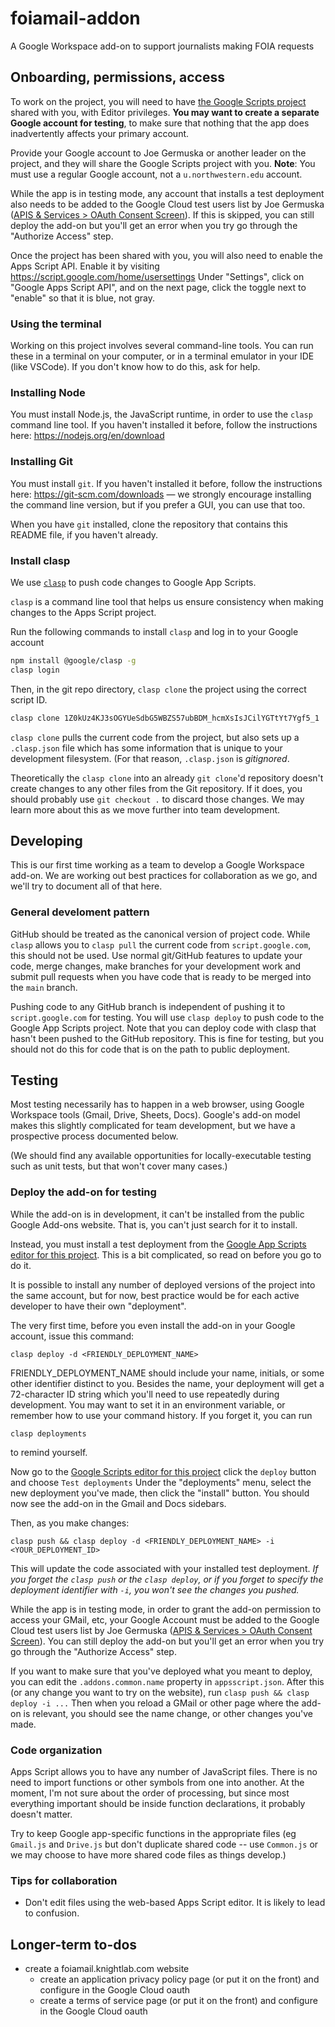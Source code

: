 # foiamail-addon
A Google Workspace add-on to support journalists making FOIA requests


## Onboarding, permissions, access

To work on the project, you will need to have [the Google Scripts project](https://script.google.com/home/projects/1Z0kUz4KJ3sOGYUeSdbG5WBZS57ubBDM_hcmXsIsJCilYGTtYt7Ygf5_1/edit) shared with you, with Editor privileges. **You may want to create a separate Google account for testing**, to make sure that nothing that the app does inadvertently affects your primary account. 

Provide your Google account to Joe Germuska or another leader on the project, and they will share the Google Scripts project with you. **Note**: You must use a regular Google account, not a `u.northwestern.edu` account.

While the app is in testing mode, any account that installs a test deployment also needs to be added to the Google Cloud test users list by Joe Germuska ([APIS & Services > OAuth Consent Screen](https://console.cloud.google.com/auth/audience?project=foiamail-addon)). If this is skipped, you can still deploy the add-on but you'll get an error when you try go through the "Authorize Access" step.

Once the project has been shared with you, you will also need to enable the Apps Script API. Enable it by visiting https://script.google.com/home/usersettings Under "Settings", click on "Google Apps Script API", and on the next page, click the toggle next to "enable" so that it is blue, not gray.

### Using the terminal
Working on this project involves several command-line tools. You can run these in a terminal on your computer, or in a terminal emulator in your IDE (like VSCode). If you don't know how to do this, ask for help.

### Installing Node
You must install Node.js, the JavaScript runtime, in order to use the `clasp` command line tool. If you haven't installed it before, follow the instructions here: https://nodejs.org/en/download

### Installing Git
You must install `git`. If you haven't installed it before, follow the instructions here: https://git-scm.com/downloads — we strongly encourage installing the command line version, but if you prefer a GUI, you can use that too. 

When you have `git` installed, clone the repository that contains this README file, if you haven't already.

### Install clasp
We use [`clasp`](https://developers.google.com/apps-script/guides/clasp) to push code changes to Google App Scripts.

`clasp` is a command line tool that helps us ensure consistency when making changes to the Apps Script project. 

Run the following commands to install `clasp` and log in to your Google account

```bash
npm install @google/clasp -g
clasp login
```

Then, in the git repo directory, `clasp clone` the project using the correct script ID.
```bash
clasp clone 1Z0kUz4KJ3sOGYUeSdbG5WBZS57ubBDM_hcmXsIsJCilYGTtYt7Ygf5_1
```

`clasp clone` pulls the current code from the project, but also sets up a `.clasp.json` file which has some information that is unique to your development filesystem. (For that reason, `.clasp.json` is *gitignored*. 

Theoretically the `clasp clone` into an already `git clone`'d repository doesn't create changes to any other files from the Git repository. If it does, you should probably use `git checkout .` to discard those changes. We may learn more about this as we move further into team development.


## Developing

This is our first time working as a team to develop a Google Workspace add-on. We are working out best practices for collaboration as we go, and we'll try to document all of that here.

### General develoment pattern

GitHub should be treated as the canonical version of project code. While `clasp` allows you to `clasp pull` the current code from `script.google.com`, this should not be used. Use normal git/GitHub features to update your code, merge changes, make branches for your development work and submit pull requests when you have code that is ready to be merged into the `main` branch.

Pushing code to any GitHub branch is independent of pushing it to `script.google.com` for testing. You will use `clasp deploy` to push code to the Google App Scripts project. Note that you can deploy code with clasp that hasn't been pushed to the GitHub repository. This is fine for testing, but you should not do this for code that is on the path to public deployment.

## Testing

Most testing necessarily has to happen in a web browser, using Google Workspace tools (Gmail, Drive, Sheets, Docs). Google's add-on model makes this slightly complicated for team development, but we have a prospective process documented below.

(We should find any available opportunities for locally-executable testing such as unit tests, but that won't cover many cases.) 

### Deploy the add-on for testing

While the add-on is in development, it can't be installed from the public Google Add-ons website. That is, you can't just search for it to install.

Instead, you must install a test deployment from the [Google App Scripts editor for this project](https://script.google.com/home/projects/1Z0kUz4KJ3sOGYUeSdbG5WBZS57ubBDM_hcmXsIsJCilYGTtYt7Ygf5_1/edit). This is a bit complicated, so read on before you go to do it.

It is possible to install any number of deployed versions of the project into the same account, but for now, best practice would be for each active developer to have their own "deployment". 

The very first time, before you even install the add-on in your Google account, issue this command:

```clasp deploy -d <FRIENDLY_DEPLOYMENT_NAME>```

FRIENDLY_DEPLOYMENT_NAME should include your name, initials, or some other identifier distinct to you. Besides the name, your deployment will get a 72-character ID string which you'll need to use repeatedly during development. You may want to set it in an environment variable, or remember how to use your command history. If you forget it, you can run

```clasp deployments```

to remind yourself.

Now go to the [Google Scripts editor for this project](https://script.google.com/home/projects/1Z0kUz4KJ3sOGYUeSdbG5WBZS57ubBDM_hcmXsIsJCilYGTtYt7Ygf5_1/edit)
click the `deploy` button and choose `Test deployments`  Under the "deployments" menu, select the new deployment you've made, then click the "install" button.  You should now see the add-on in the Gmail and Docs sidebars. 

Then, as you make changes:

```clasp push && clasp deploy -d <FRIENDLY_DEPLOYMENT_NAME> -i <YOUR_DEPLOYMENT_ID>```  

This will update the code associated with your installed test deployment. *If you forget the `clasp push` or the `clasp deploy`, or if you forget to specify the deployment identifier with `-i`, you won't see the changes you pushed.*    

While the app is in testing mode, in order to grant the add-on permission to access your GMail, etc, your Google Account must be added to the Google Cloud test users list by Joe Germuska ([APIS & Services > OAuth Consent Screen](https://console.cloud.google.com/auth/audience?project=foiamail-addon)). You can still deploy the add-on but you'll get an error when you try go through the "Authorize Access" step.

If you want to make sure that you've deployed what you meant to deploy, you can edit the `.addons.common.name` property in `appsscript.json`. After this (or any change you want to try on the website), run `clasp push && clasp deploy -i ...` Then when you reload a GMail or other page where the add-on is relevant, you should see the name change, or other changes you've made.

### Code organization

Apps Script allows you to have any number of JavaScript files. There is no need to import functions or other symbols from one into another. At the moment, I'm not sure about the order of processing, but since most everything important should be inside function declarations, it probably doesn't matter.

Try to keep Google app-specific functions in the appropriate files (eg `Gmail.js` and `Drive.js` but don't duplicate shared code -- use `Common.js` or we may choose to have more shared code files as things develop.)

### Tips for collaboration

* Don't edit files using the web-based Apps Script editor. It is likely to lead to confusion.

## Longer-term to-dos
* create a foiamail.knightlab.com website
    * create an application privacy policy page (or put it on the front) and configure in the Google Cloud oauth
    * create a terms of service page (or put it on the front) and configure in the Google Cloud oauth
